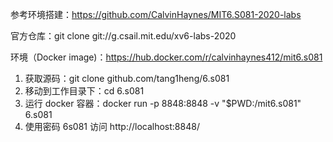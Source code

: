 参考环境搭建：https://github.com/CalvinHaynes/MIT6.S081-2020-labs

官方仓库：git clone git://g.csail.mit.edu/xv6-labs-2020

环境（Docker image)：https://hub.docker.com/r/calvinhaynes412/mit6.s081

1. 获取源码：git clone github.com/tang1heng/6.s081
2. 移动到工作目录下：cd 6.s081
3. 运行 docker 容器：docker run -p 8848:8848 -v "$PWD:/mit6.s081" 6.s081
4. 使用密码 6s081 访问 http://localhost:8848/
